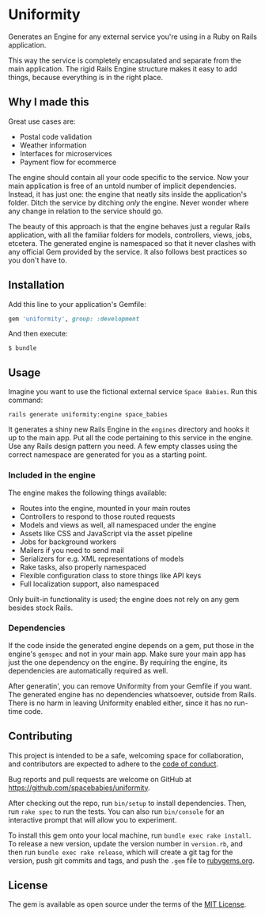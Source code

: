 # Uniformity

Generates an Engine for any external service you're using in a Ruby on Rails application.

This way the service is completely encapsulated and separate from the main application. The rigid Rails Engine structure makes it easy to add things, because everything is in the right place.

## Why I made this

Great use cases are:

* Postal code validation
* Weather information
* Interfaces for microservices
* Payment flow for ecommerce

The engine should contain all your code specific to the service. Now your main application is free of an untold number of implicit dependencies. Instead, it has just one: the engine that neatly sits inside the application's folder. Ditch the service by ditching _only_ the engine. Never wonder where any change in relation to the service should go.

The beauty of this approach is that the engine behaves just a regular Rails application, with all the familiar folders for models, controllers, views, jobs, etcetera. The generated engine is namespaced so that it never clashes with any official Gem provided by the service. It also follows best practices so you don't have to.

## Installation

Add this line to your application's Gemfile:

```ruby
gem 'uniformity', group: :development
```

And then execute:

    $ bundle

## Usage

Imagine you want to use the fictional external service `Space Babies`. Run this command:

```
rails generate uniformity:engine space_babies
```

It generates a shiny new Rails Engine in the `engines` directory and hooks it up to the main app. Put all the code pertaining to this service in the engine. Use any Rails design pattern you need. A few empty classes using the correct namespace are generated for you as a starting point.

### Included in the engine

The engine makes the following things available:

* Routes into the engine, mounted in your main routes
* Controllers to respond to those routed requests
* Models and views as well, all namespaced under the engine
* Assets like CSS and JavaScript via the asset pipeline
* Jobs for background workers
* Mailers if you need to send mail
* Serializers for e.g. XML representations of models
* Rake tasks, also properly namespaced
* Flexible configuration class to store things like API keys
* Full localization support, also namespaced

Only built-in functionality is used; the engine does not rely
on any gem besides stock Rails.

### Dependencies

If the code inside the generated engine depends on a gem, put those in the engine's `gemspec` and not in your main app. Make sure your main app has just the one dependency on the engine. By requiring the engine, its dependencies are automatically required as well.

After generatin', you can remove Uniformity from your Gemfile if you want. The generated engine has no dependencies whatsoever, outside from Rails. There is no harm in leaving Uniformity enabled either, since it has no run-time code.

## Contributing

This project is intended to be a safe, welcoming space for collaboration, and contributors are expected to adhere to the [code of conduct](https://github.com/spacebabies/uniformity/blob/master/CODE_OF_CONDUCT.md).

Bug reports and pull requests are welcome on GitHub at https://github.com/spacebabies/uniformity.

After checking out the repo, run `bin/setup` to install dependencies. Then, run `rake spec` to run the tests. You can also run `bin/console` for an interactive prompt that will allow you to experiment.

To install this gem onto your local machine, run `bundle exec rake install`. To release a new version, update the version number in `version.rb`, and then run `bundle exec rake release`, which will create a git tag for the version, push git commits and tags, and push the `.gem` file to [rubygems.org](https://rubygems.org).

## License

The gem is available as open source under the terms of the [MIT License](https://opensource.org/licenses/MIT).
